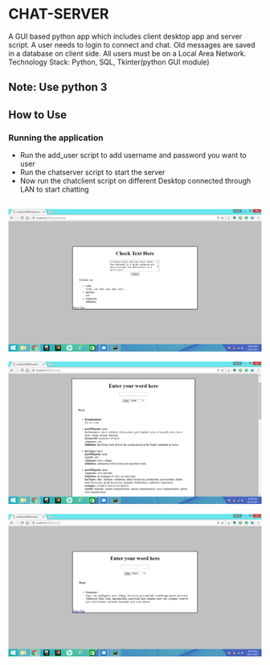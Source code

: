 # CHAT-SERVER

A GUI based python app which includes client desktop app and server script. A user needs to login to connect and chat. Old messages are saved in a database on client side. All users must be on a Local Area Network. Technology Stack: Python, SQL, Tkinter(python GUI module)

<h2>Note: Use python 3</h2>

<h2>How to Use</h2>

<h3>Running the application</h3>
<ul>
<li>Run the add_user script to add username and password you want to user</li>
<li>Run the chatserver script to start the server</li>
<li>Now run the chatclient script on different Desktop connected through LAN to start chatting</li>
</ul>

<br><img src="https://raw.githubusercontent.com/addy1995/Grammar-Pro/master/Screenshots/Grammar-pro.PNG"><br>
<br><img src="https://raw.githubusercontent.com/addy1995/Grammar-Pro/master/Screenshots/Grammar-pro_2.PNG"><br>
<br><img src="https://raw.githubusercontent.com/addy1995/Grammar-Pro/master/Screenshots/Grammar-pro_3.PNG"><br>
